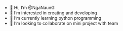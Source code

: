 - 👋 Hi, I’m @NgaNaunG
- 👀 I’m interested in creating and developing
- 🌱 I’m currently learning python programming
- 💞️ I’m looking to collaborate on mini project with team

<!---
NgaNaunG/NgaNaunG is a ✨ special ✨ repository because its `README.md` (this file) appears on your GitHub profile.
You can click the Preview link to take a look at your changes.
--->
